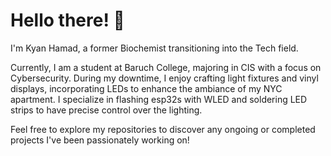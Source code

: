 # Hello there! 👋 

I'm Kyan Hamad, a former Biochemist transitioning into the Tech field.

Currently, I am a student at Baruch College, majoring in CIS with a focus on Cybersecurity. During my downtime, I enjoy crafting light fixtures and vinyl displays, incorporating LEDs to enhance the ambiance of my NYC apartment. I specialize in flashing esp32s with WLED and soldering LED strips to have precise control over the lighting.

Feel free to explore my repositories to discover any ongoing or completed projects I've been passionately working on!
